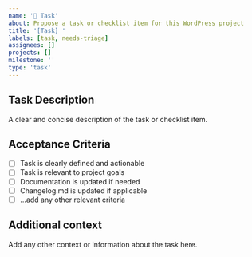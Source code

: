 ```yaml
---
name: '📝 Task'
about: Propose a task or checklist item for this WordPress project
title: '[Task] '
labels: [task, needs-triage]
assignees: []
projects: []
milestone: ''
type: 'task'
---
```


## Task Description

A clear and concise description of the task or checklist item.

## Acceptance Criteria

-   [ ] Task is clearly defined and actionable
-   [ ] Task is relevant to project goals
-   [ ] Documentation is updated if needed
-   [ ] Changelog.md is updated if applicable
-   [ ] ...add any other relevant criteria

## Additional context

Add any other context or information about the task here.
